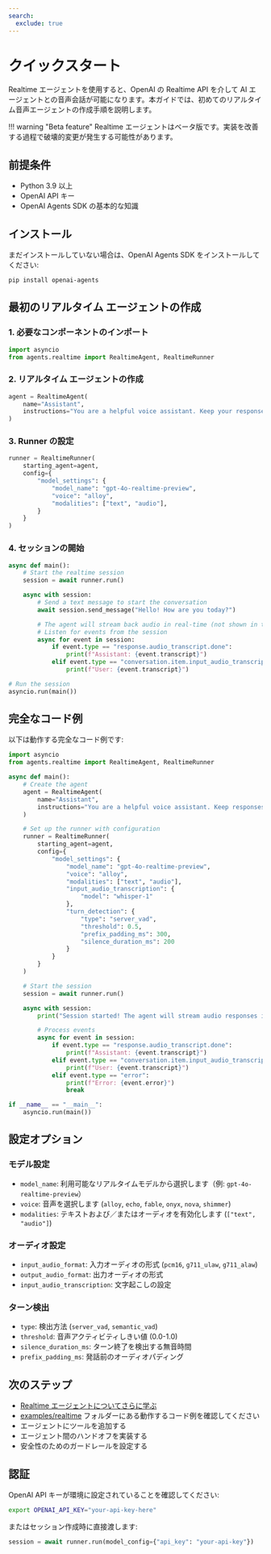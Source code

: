 ```yaml
---
search:
  exclude: true
---
```

# クイックスタート

Realtime エージェントを使用すると、OpenAI の Realtime API を介して AI エージェントとの音声会話が可能になります。本ガイドでは、初めてのリアルタイム音声エージェントの作成手順を説明します。

!!! warning "Beta feature"
Realtime エージェントはベータ版です。実装を改善する過程で破壊的変更が発生する可能性があります。

## 前提条件

-   Python 3.9 以上  
-   OpenAI API キー  
-   OpenAI Agents SDK の基本的な知識  

## インストール

まだインストールしていない場合は、OpenAI Agents SDK をインストールしてください:

```bash
pip install openai-agents
```

## 最初のリアルタイム エージェントの作成

### 1. 必要なコンポーネントのインポート

```python
import asyncio
from agents.realtime import RealtimeAgent, RealtimeRunner
```

### 2. リアルタイム エージェントの作成

```python
agent = RealtimeAgent(
    name="Assistant",
    instructions="You are a helpful voice assistant. Keep your responses conversational and friendly.",
)
```

### 3. Runner の設定

```python
runner = RealtimeRunner(
    starting_agent=agent,
    config={
        "model_settings": {
            "model_name": "gpt-4o-realtime-preview",
            "voice": "alloy",
            "modalities": ["text", "audio"],
        }
    }
)
```

### 4. セッションの開始

```python
async def main():
    # Start the realtime session
    session = await runner.run()

    async with session:
        # Send a text message to start the conversation
        await session.send_message("Hello! How are you today?")

        # The agent will stream back audio in real-time (not shown in this example)
        # Listen for events from the session
        async for event in session:
            if event.type == "response.audio_transcript.done":
                print(f"Assistant: {event.transcript}")
            elif event.type == "conversation.item.input_audio_transcription.completed":
                print(f"User: {event.transcript}")

# Run the session
asyncio.run(main())
```

## 完全なコード例

以下は動作する完全なコード例です:

```python
import asyncio
from agents.realtime import RealtimeAgent, RealtimeRunner

async def main():
    # Create the agent
    agent = RealtimeAgent(
        name="Assistant",
        instructions="You are a helpful voice assistant. Keep responses brief and conversational.",
    )

    # Set up the runner with configuration
    runner = RealtimeRunner(
        starting_agent=agent,
        config={
            "model_settings": {
                "model_name": "gpt-4o-realtime-preview",
                "voice": "alloy",
                "modalities": ["text", "audio"],
                "input_audio_transcription": {
                    "model": "whisper-1"
                },
                "turn_detection": {
                    "type": "server_vad",
                    "threshold": 0.5,
                    "prefix_padding_ms": 300,
                    "silence_duration_ms": 200
                }
            }
        }
    )

    # Start the session
    session = await runner.run()

    async with session:
        print("Session started! The agent will stream audio responses in real-time.")

        # Process events
        async for event in session:
            if event.type == "response.audio_transcript.done":
                print(f"Assistant: {event.transcript}")
            elif event.type == "conversation.item.input_audio_transcription.completed":
                print(f"User: {event.transcript}")
            elif event.type == "error":
                print(f"Error: {event.error}")
                break

if __name__ == "__main__":
    asyncio.run(main())
```

## 設定オプション

### モデル設定

-   `model_name`: 利用可能なリアルタイムモデルから選択します（例: `gpt-4o-realtime-preview`）  
-   `voice`: 音声を選択します (`alloy`, `echo`, `fable`, `onyx`, `nova`, `shimmer`)  
-   `modalities`: テキストおよび／またはオーディオを有効化します (`["text", "audio"]`)  

### オーディオ設定

-   `input_audio_format`: 入力オーディオの形式 (`pcm16`, `g711_ulaw`, `g711_alaw`)  
-   `output_audio_format`: 出力オーディオの形式  
-   `input_audio_transcription`: 文字起こしの設定  

### ターン検出

-   `type`: 検出方法 (`server_vad`, `semantic_vad`)  
-   `threshold`: 音声アクティビティしきい値 (0.0-1.0)  
-   `silence_duration_ms`: ターン終了を検出する無音時間  
-   `prefix_padding_ms`: 発話前のオーディオパディング  

## 次のステップ

-   [Realtime エージェントについてさらに学ぶ](guide.md)  
-   [examples/realtime](https://github.com/openai/openai-agents-python/tree/main/examples/realtime) フォルダーにある動作するコード例を確認してください  
-   エージェントにツールを追加する  
-   エージェント間のハンドオフを実装する  
-   安全性のためのガードレールを設定する  

## 認証

OpenAI API キーが環境に設定されていることを確認してください:

```bash
export OPENAI_API_KEY="your-api-key-here"
```

またはセッション作成時に直接渡します:

```python
session = await runner.run(model_config={"api_key": "your-api-key"})
```